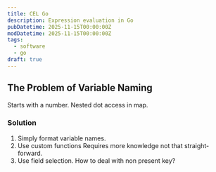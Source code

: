 ```yaml
---
title: CEL Go
description: Expression evaluation in Go
pubDatetime: 2025-11-15T00:00:00Z
modDatetime: 2025-11-15T00:00:00Z
tags:
  - software
  - go
draft: true
---
```


## The Problem of Variable Naming

Starts with a number.
Nested dot access in map.

### Solution

1. Simply format variable names.
2. Use custom functions
   Requires more knowledge not that straight-forward.
3. Use field selection.
   How to deal with non present key?
